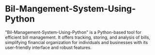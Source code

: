 # Bil-Mangement-System-Using-Python
"Bil-Management-System-Using-Python" is a Python-based tool for efficient bill management. It offers tracking, storing, and analysis of bills, simplifying financial organization for individuals and businesses with its user-friendly interface and robust features.
